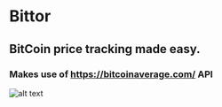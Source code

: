 # Bittor
## BitCoin price tracking made easy.

### Makes use of https://bitcoinaverage.com/ API


![alt text](https://ibb.co/xCVfFmL)
